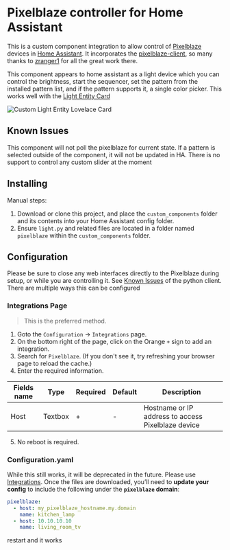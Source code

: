 # Pixelblaze controller for Home Assistant
This is a custom component integration to allow control of [Pixelblaze](https://electromage.com/) devices in [Home Assistant](https://www.home-assistant.io/).  It incorporates the [pixelblaze-client](https://github.com/zranger1/pixelblaze-client), so many thanks to [zranger1](https://github.com/zranger1) for all the great work there. 

This component appears to home assistant as a light device which you can control the brightness, start the sequencer, set the pattern from the installed pattern list, and if the pattern supports it, a single color picker.  This works well with the [Light Entity Card](https://github.com/ljmerza/light-entity-card)

![Custom Light Entity Lovelace Card](https://github.com/vutang50/homeassistant-pixelblaze/blob/main/img/fullcard.png?raw=true)


## Known Issues
This component will not poll the pixelblaze for current state.  If a pattern is selected outside of the component, it will not be updated in HA.  There is no support to control any custom slider at the moment

## Installing

Manual steps:
1. Download or clone this project, and place the `custom_components` folder and its contents into your Home Assistant config folder.
2. Ensure `light.py` and related files are located in a folder named `pixelblaze` within the `custom_components` folder.


## Configuration
Please be sure to close any web interfaces directly to the Pixelblaze during setup, or while you are controlling it. See [Known Issues](https://github.com/zranger1/pixelblaze-client#known-issues) of the python client.  There are multiple ways this can be configured

### Integrations Page
> This is the preferred method.

1. Goto the `Configuration` -> `Integrations` page.  
2. On the bottom right of the page, click on the Orange `+` sign to add an integration.
3. Search for `Pixelblaze`. (If you don't see it, try refreshing your browser page to reload the cache.)
4. Enter the required information. 

Fields name | Type | Required | Default | Description
--- | --- | --- | --- | --- |
Host | Textbox | + | - | Hostname or IP address to access Pixelblaze device
5. No reboot is required. 

### Configuration.yaml
While this still works, it will be deprecated in the future. Please use [Integrations](#integrations-page).
Once the files are downloaded, you’ll need to **update your config** to include the following under the **`pixelblaze` domain**:

```yaml
pixelblaze:
  - host: my_pixelblaze_hostname.my.domain
    name: kitchen_lamp
  - host: 10.10.10.10
    name: living_room_tv
```

restart and it works

